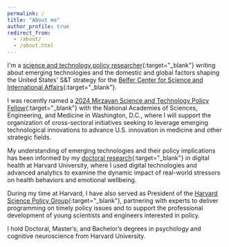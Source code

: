 ```yaml
---
permalink: /
title: "About me"
author_profile: true
redirect_from: 
  - /about/
  - /about.html
---
```


I'm a [science and technology policy researcher](https://conyvidal.github.io/policy){:target="_blank"} writing about emerging technologies and the domestic and global factors shaping the United States' S&T strategy for the [Belfer Center for Science and International Affairs](https://www.belfercenter.org/){:target="_blank"}. 

I was recently named a [2024 Mirzayan Science and Technology Policy Fellow](https://mirzayanfellow.nas.edu/){:target="_blank"} with the National Academies of Sciences, Engineering, and Medicine in Washington, D.C., where I will support the organization of cross-sectoral initiatives seeking to leverage emerging technological innovations to advance U.S. innovation in medicine and other strategic fields.

My understanding of emerging technologies and their policy implications has been informed by my [doctoral research](https://conyvidal.github.io/research/){:target="_blank"} in digital health at Harvard University, where I used digital technologies and advanced analytics to examine the dynamic impact of real-world stressors on health behaviors and emotional wellbeing. 

During my time at Harvard, I have also served as President of the [Harvard Science Policy Group](https://projects.iq.harvard.edu/sciencepolicy/home){:target="_blank"}, partnering with experts to deliver programming on timely policy issues and to support the professional development of young scientists and engineers interested in policy.

I hold Doctoral, Master’s, and Bachelor’s degrees in psychology and cognitive neuroscience from Harvard University. 

